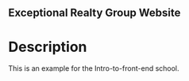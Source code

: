 Exceptional Realty Group Website
---

# Description
This is an example for the Intro-to-front-end school.
